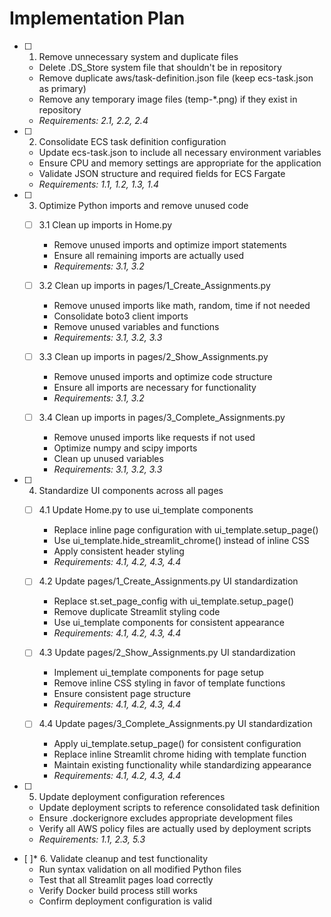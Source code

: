 # Implementation Plan

- [ ] 1. Remove unnecessary system and duplicate files
  - Delete .DS_Store system file that shouldn't be in repository
  - Remove duplicate aws/task-definition.json file (keep ecs-task.json as primary)
  - Remove any temporary image files (temp-*.png) if they exist in repository
  - _Requirements: 2.1, 2.2, 2.4_

- [ ] 2. Consolidate ECS task definition configuration
  - Update ecs-task.json to include all necessary environment variables
  - Ensure CPU and memory settings are appropriate for the application
  - Validate JSON structure and required fields for ECS Fargate
  - _Requirements: 1.1, 1.2, 1.3, 1.4_

- [ ] 3. Optimize Python imports and remove unused code
  - [ ] 3.1 Clean up imports in Home.py
    - Remove unused imports and optimize import statements
    - Ensure all remaining imports are actually used
    - _Requirements: 3.1, 3.2_
  
  - [ ] 3.2 Clean up imports in pages/1_Create_Assignments.py
    - Remove unused imports like math, random, time if not needed
    - Consolidate boto3 client imports
    - Remove unused variables and functions
    - _Requirements: 3.1, 3.2, 3.3_
  
  - [ ] 3.3 Clean up imports in pages/2_Show_Assignments.py
    - Remove unused imports and optimize code structure
    - Ensure all imports are necessary for functionality
    - _Requirements: 3.1, 3.2_
  
  - [ ] 3.4 Clean up imports in pages/3_Complete_Assignments.py
    - Remove unused imports like requests if not used
    - Optimize numpy and scipy imports
    - Clean up unused variables
    - _Requirements: 3.1, 3.2, 3.3_

- [ ] 4. Standardize UI components across all pages
  - [ ] 4.1 Update Home.py to use ui_template components
    - Replace inline page configuration with ui_template.setup_page()
    - Use ui_template.hide_streamlit_chrome() instead of inline CSS
    - Apply consistent header styling
    - _Requirements: 4.1, 4.2, 4.3, 4.4_
  
  - [ ] 4.2 Update pages/1_Create_Assignments.py UI standardization
    - Replace st.set_page_config with ui_template.setup_page()
    - Remove duplicate Streamlit styling code
    - Use ui_template components for consistent appearance
    - _Requirements: 4.1, 4.2, 4.3, 4.4_
  
  - [ ] 4.3 Update pages/2_Show_Assignments.py UI standardization
    - Implement ui_template components for page setup
    - Remove inline CSS styling in favor of template functions
    - Ensure consistent page structure
    - _Requirements: 4.1, 4.2, 4.3, 4.4_
  
  - [ ] 4.4 Update pages/3_Complete_Assignments.py UI standardization
    - Apply ui_template.setup_page() for consistent configuration
    - Replace inline Streamlit chrome hiding with template function
    - Maintain existing functionality while standardizing appearance
    - _Requirements: 4.1, 4.2, 4.3, 4.4_

- [ ] 5. Update deployment configuration references
  - Update deployment scripts to reference consolidated task definition
  - Ensure .dockerignore excludes appropriate development files
  - Verify all AWS policy files are actually used by deployment scripts
  - _Requirements: 1.1, 2.3, 5.3_

- [ ]* 6. Validate cleanup and test functionality
  - Run syntax validation on all modified Python files
  - Test that all Streamlit pages load correctly
  - Verify Docker build process still works
  - Confirm deployment configuration is valid